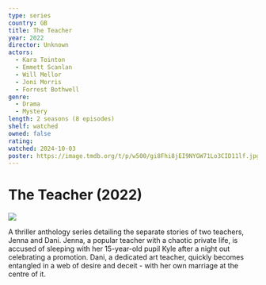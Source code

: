 ```yaml
---
type: series
country: GB
title: The Teacher
year: 2022
director: Unknown
actors:
  - Kara Tointon
  - Emmett Scanlan
  - Will Mellor
  - Joni Morris
  - Forrest Bothwell
genre:
  - Drama
  - Mystery
length: 2 seasons (8 episodes)
shelf: watched
owned: false
rating:
watched: 2024-10-03
poster: https://image.tmdb.org/t/p/w500/gi8Fhi8jEI9NYGW71Lo3CID11lf.jpg
---
```


# The Teacher (2022)

![](https://image.tmdb.org/t/p/w500/gi8Fhi8jEI9NYGW71Lo3CID11lf.jpg)

A thriller anthology series detailing the separate stories of two teachers, Jenna and Dani. Jenna, a popular teacher with a chaotic private life, is accused of sleeping with her 15-year-old pupil Kyle after a night out celebrating a promotion. Dani, a dedicated art teacher, quickly becomes entangled in a web of desire and deceit - with her own marriage at the centre of it.